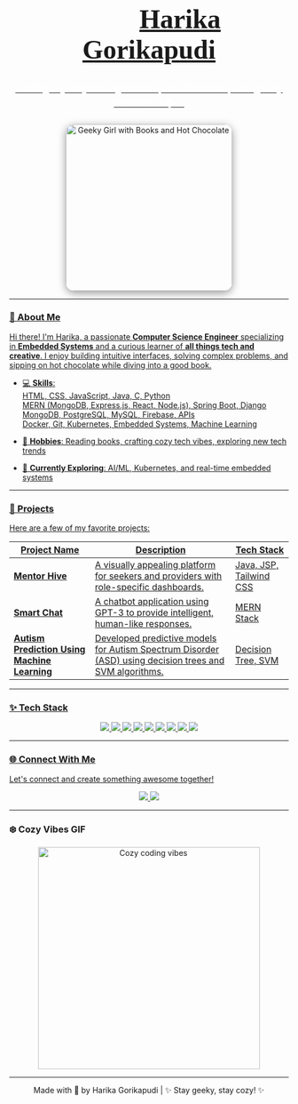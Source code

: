 <!-- README Template -->
<div align="center">
  <h1 style="color: #00aaff; font-size: 3rem; font-family: 'Prata', serif;"> 👩🏻‍💻<a href="https://2200032091.github.io/Harika-Gorikapudi/">Harika Gorikapudi</h1>
  <p style="font-size: 1.2rem; font-family: 'Poppins', sans-serif; color: #ffffff;">
    Coding my way through books, hot chocolate, and geeky dreams! ☕📚✨
  </p>
   
  <img src="https://media1.tenor.com/m/EgBho6VyZQ4AAAAC/hi.gif" alt="Geeky Girl with Books and Hot Chocolate" width="300px" style="border-radius: 15px; box-shadow: 0px 4px 15px rgba(0, 0, 0, 0.4);" />
</div>

---

### 🌟 About Me
Hi there! I'm Harika, a passionate **Computer Science Engineer** specializing in **Embedded Systems** and a curious learner of **all things tech and creative**. I enjoy building intuitive interfaces, solving complex problems, and sipping on hot chocolate while diving into a good book.

- 💻 **Skills**:  
  HTML, CSS, JavaScript, Java, C, Python  
  MERN (MongoDB, Express.js, React, Node.js), Spring Boot, Django  
  MongoDB, PostgreSQL, MySQL, Firebase, APIs  
  Docker, Git, Kubernetes, Embedded Systems, Machine Learning  

- 📖 **Hobbies**: Reading books, crafting cozy tech vibes, exploring new tech trends  
- 🌌 **Currently Exploring**: AI/ML, Kubernetes, and real-time embedded systems

---

### 🚀 Projects
Here are a few of my favorite projects:

| **Project Name**      | **Description**                                                                 | **Tech Stack**            |
|------------------------|-------------------------------------------------------------------------------|---------------------------|
| **[Mentor Hive](https://github.com/2200032091/mentorhivedeployment)** | A visually appealing platform for seekers and providers with role-specific dashboards. | Java, JSP, Tailwind CSS   |
| **[Smart Chat](https://github.com/2200032091/SmartChat)** | A chatbot application using GPT-3 to provide intelligent, human-like responses.               | MERN Stack               |
| **[Autism Prediction Using Machine Learning](https://github.com/2200032091/Autism-Detection)** | Developed predictive models for Autism Spectrum Disorder (ASD) using decision trees and SVM algorithms.                  | Decision Tree, SVM        |

---

### ✨ Tech Stack
<div align="center">
  <img src="https://img.shields.io/badge/Java-ED8B00?style=for-the-badge&logo=java&logoColor=white" />
  <img src="https://img.shields.io/badge/React-61DAFB?style=for-the-badge&logo=react&logoColor=black" />
  <img src="https://img.shields.io/badge/Tailwind_CSS-38B2AC?style=for-the-badge&logo=tailwind-css&logoColor=white" />
  <img src="https://img.shields.io/badge/Node.js-339933?style=for-the-badge&logo=node-dot-js&logoColor=white" />
  <img src="https://img.shields.io/badge/Python-3776AB?style=for-the-badge&logo=python&logoColor=white" />
  <img src="https://img.shields.io/badge/Django-2496ED?style=for-the-badge&logo=django&logoColor=white" />
  <img src="https://img.shields.io/badge/Firebase-FFCA28?style=for-the-badge&logo=firebase&logoColor=black" />
  <img src="https://img.shields.io/badge/Git-F05032?style=for-the-badge&logo=git&logoColor=white" />
  <img src="https://img.shields.io/badge/Embedded_Systems-00599C?style=for-the-badge&logo=arduino&logoColor=white" />
</div>

---

### 🌐 Connect With Me
Let's connect and create something awesome together!

<div align="center">
  <a href="https://github.com/2200032091/" target="_blank">
    <img src="https://img.shields.io/badge/GitHub-100000?style=for-the-badge&logo=github&logoColor=white" />
  </a>
  <a href="https://www.linkedin.com/in/harika-gorikapudi/" target="_blank">
    <img src="https://img.shields.io/badge/LinkedIn-0077B5?style=for-the-badge&logo=linkedin&logoColor=white" />
  </a>
</div>

---

### ❄️ Cozy Vibes GIF
<div align="center">
  <img src="https://media.giphy.com/media/WfMsmAfI8qBje/giphy.gif" alt="Cozy coding vibes" width="400px" />
  
</div>

---

<footer align="center">
  Made with 💖 by Harika Gorikapudi | ✨ Stay geeky, stay cozy! ✨
</footer>

